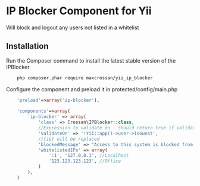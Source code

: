 IP Blocker Component for Yii
============================

Will block and logout any users not listed in a whitelist 

## Installation

Run the Composer command to install the latest stable version of the IPBlocker

```bash
    php composer.phar require maxcrossan/yii_ip_blocker
```

Configure the component and preload it in protected/config/main.php

```php
    'preload'=>array('ip-blocker'),
    
    'components'=>array(
        'ip-blocker' => array(
            'class' => Crossan\IPBlocker::class,
            //Expression to validate on - should return true if validation is required
            'validateOn' => '!Yii::app()->user->isGuest',
            //{ip} will be replaced
            'blockedMessage' => "Access to this system is blocked from your IP: {ip}.",
            'whitelistedIPs' => array(
                ':1', '127.0.0.1', //Localhost
                '123.123.123.123', //Office
            )
        ),
    )
```